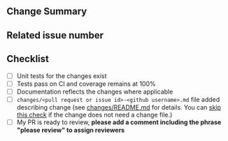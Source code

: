 <!-- Thank you for your contribution! -->
<!-- Unless your change is trivial, please create an issue to discuss the change before creating a PR -->
<!-- See https://pydantic-docs.helpmanual.io/contributing/ for help on Contributing -->
<!-- PLEASE DO **NOT** put issue ids in the PR title! Instead, add a descriptive title and put ids in the body -->

## Change Summary

<!-- Please give a short summary of the changes. -->

## Related issue number

<!-- Are there any issues opened that will be resolved by merging this change? -->
<!-- WARNING: please use "fix #123" style references so the issue is closed when this PR is merged. -->

## Checklist

* [ ] Unit tests for the changes exist
* [ ] Tests pass on CI and coverage remains at 100%
* [ ] Documentation reflects the changes where applicable
* [ ] `changes/<pull request or issue id>-<github username>.md` file added describing change
  (see [changes/README.md](https://github.com/pydantic/pydantic/blob/main/changes/README.md) for details.
  You can [skip this check](https://github.com/pydantic/hooky#change-file-checks) if the change does not need a change file.)
* [ ] My PR is ready to review, **please add a comment including the phrase "please review" to assign reviewers**
